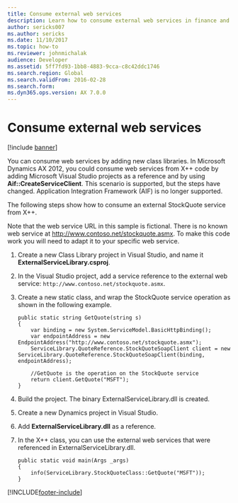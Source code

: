 ```yaml
---
title: Consume external web services
description: Learn how to consume external web services in finance and operations apps, including various X++ examples for creating classes and web services.
author: sericks007
ms.author: sericks
ms.date: 11/10/2017
ms.topic: how-to
ms.reviewer: johnmichalak
audience: Developer
ms.assetid: 5ff7fd93-1bb8-4883-9cca-c8c42ddc1746
ms.search.region: Global
ms.search.validFrom: 2016-02-28
ms.search.form:
ms.dyn365.ops.version: AX 7.0.0
---
```


# Consume external web services

[!include [banner](../includes/banner.md)]

You can consume web services by adding new class libraries. In Microsoft Dynamics AX 2012, you could consume web services from X++ code by adding Microsoft Visual Studio projects as a reference and by using **Aif::CreateServiceClient**. This scenario is supported, but the steps have changed. Application Integration Framework (AIF) is no longer supported.

The following steps show how to consume an external StockQuote service from X++.

Note that the web service URL in this sample is fictional.  There is no known web service at http://www.contoso.net/stockquote.asmx.  To make this code work you will need to adapt it to your specific web service.

1. Create a new Class Library project in Visual Studio, and name it **ExternalServiceLibrary.csproj**.
2. In the Visual Studio project, add a service reference to the external web service: `http://www.contoso.net/stockquote.asmx`.
3. Create a new static class, and wrap the StockQuote service operation as shown in the following example.

    ```xpp
    public static string GetQuote(string s)
    {
        var binding = new System.ServiceModel.BasicHttpBinding();
        var endpointAddress = new EndpointAddress("http://www.contoso.net/stockquote.asmx");
        ServiceLibrary.QuoteReference.StockQuoteSoapClient client = new ServiceLibrary.QuoteReference.StockQuoteSoapClient(binding, endpointAddress);

        //GetQuote is the operation on the StockQuote service
        return client.GetQuote("MSFT");
    }
    ```

4. Build the project. The binary ExternalServiceLibrary.dll is created.
5. Create a new Dynamics project in Visual Studio.
6. Add **ExternalServiceLibrary.dll** as a reference.
7. In the X++ class, you can use the external web services that were referenced in ExternalServiceLibrary.dll.

    ```xpp
    public static void main(Args _args)
    {
        info(ServiceLibrary.StockQuoteClass::GetQuote("MSFT"));
    }
    ```


[!INCLUDE[footer-include](../../../includes/footer-banner.md)]

